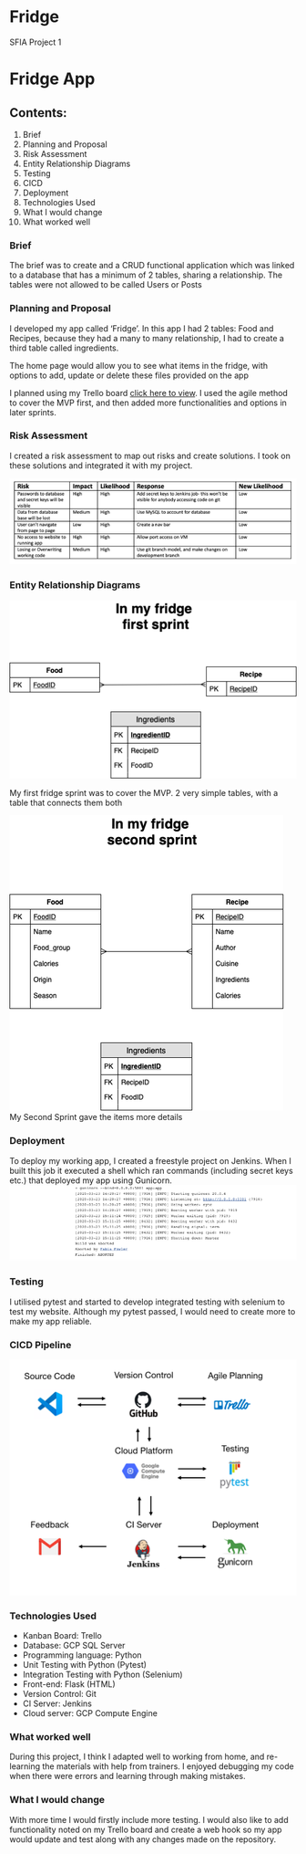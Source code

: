 # Fridge
SFIA Project 1
# Fridge App
## Contents:
1. Brief
2. Planning and Proposal
3. Risk Assessment
4. Entity Relationship Diagrams
5. Testing
6. CICD
7. Deployment
8. Technologies Used
9. What I would change
10. What worked well

### Brief

The brief was to create and a CRUD functional application which was linked to a database that has a minimum of 2 tables, sharing a relationship. The tables were not allowed to be called Users or Posts

### Planning and Proposal

I developed my app called ‘Fridge’. In this app I had 2 tables: Food and Recipes, because they had a many to many relationship, I had to create a third table called ingredients.

The home page would allow you to see what items in the fridge, with options to add, update or delete these files provided on the app

I planned using my Trello board [click here to view](https://trello.com/b/clVv6OSR/in-my-fridge). I used the agile method to cover the MVP first, and then added more functionalities and options in later sprints.

### Risk Assessment

I created a risk assessment to map out risks and create solutions. I took on these solutions and integrated it with my project.

![riskassessmentlink](Documentation/RiskAssessment.png)

### Entity Relationship Diagrams
![FirstFridgeSprint](Documentation/FirstFridgeSprint.png)

My first fridge sprint was to cover the MVP. 2 very simple tables, with a table that connects them both

![SecondFridgeSprint](/Documentation/SecondFridgeSprint.png)
My Second Sprint gave the items more details 

### Deployment
To deploy my working app, I created a freestyle project on Jenkins. When I built this job it executed a shell which ran commands (including secret keys etc.) that deployed my app using Gunicorn.
![JenkinsJob](Documentation/JenkinsJob.png)

### Testing 

I utilised pytest and started to develop integrated testing with selenium to test my website. Although my pytest passed, I would need to create more to make my app reliable.

### CICD Pipeline
![CICDPipeline](Documentation/CICDPipeline.png)

### Technologies Used
* Kanban Board: Trello
* Database: GCP SQL Server
* Programming language: Python
* Unit Testing with Python (Pytest)
* Integration Testing with Python (Selenium)
* Front-end: Flask (HTML)
* Version Control: Git
* CI Server: Jenkins
* Cloud server: GCP Compute Engine

### What worked well
During this project, I think I adapted well to working from home, and re-learning the materials with help from trainers. I enjoyed debugging my code when there were errors and learning through making mistakes.


### What I would change
With more time I would firstly include more testing. I would also like to add functionality noted on my Trello board and create a web hook so my app would update and test along with any changes made on the repository.


